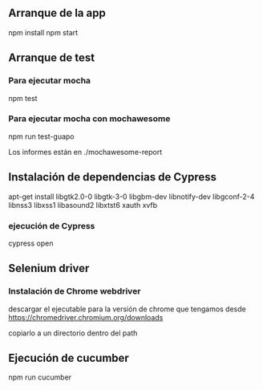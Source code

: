 ## Arranque de la app
npm install
npm start
## Arranque de test
### Para ejecutar mocha
npm test
### Para ejecutar mocha con mochawesome
npm run test-guapo

Los informes están en ./mochawesome-report
## Instalación de dependencias de Cypress
apt-get install libgtk2.0-0 libgtk-3-0 libgbm-dev libnotify-dev libgconf-2-4 libnss3 libxss1 libasound2 libxtst6 xauth xvfb

### ejecución de Cypress
cypress open

## Selenium driver
### Instalación de Chrome webdriver
descargar el ejecutable para la versión de chrome que tengamos desde
https://chromedriver.chromium.org/downloads

copiarlo a un directorio dentro del path
## Ejecución de cucumber
npm run cucumber
